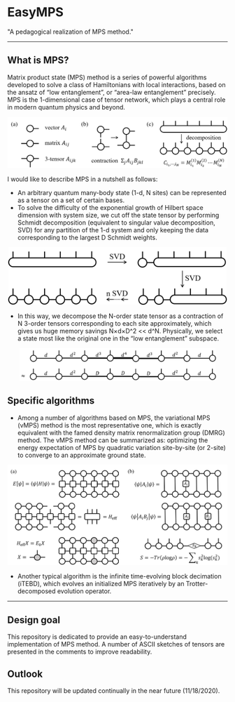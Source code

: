 # EasyMPS
"A pedagogical realization of MPS method."

---------------------------------

## What is MPS?

Matrix product state (MPS) method is a series of powerful algorithms developed to solve a class of Hamiltonians with local interactions, based on the ansatz of “low entanglement”, or “area-law entanglement” precisely. MPS is the 1-dimensional case of tensor network, which plays a central role in modern quantum physics and beyond.

<p align="center">
<img src="https://raw.githubusercontent.com/Haokai-Zhang/EasyMPS/main/image/penrose_tensor_sketch.png" alt="Penrose tensor graph representations." width="600"/>
</p>

I would like to describe MPS in a nutshell as follows:

- An arbitrary quantum many-body state (1-d, N sites) can be represented as a tensor on a set of certain bases. 
- To solve the difficulty of the exponential growth of Hilbert space dimension with system size, we cut off the state tensor by performing Schmidt decomposition (equivalent to singular value decomposition, SVD) for any partition of the 1-d system and only keeping the data corresponding to the largest D Schmidt weights.

<p align="center">
<img src="https://raw.githubusercontent.com/Haokai-Zhang/EasyMPS/main/image/mps_sketch.png" alt="Tensor decomposes to MPS." width="500"/>
</p>

- In this way, we decompose the N-order state tensor as a contraction of N 3-order tensors corresponding to each site approximately, which gives us huge memory savings N×d×D^2 << d^N. Physically, we select a state most like the original one in the “low entanglement” subspace.

<p align="center">
<img src="https://raw.githubusercontent.com/Haokai-Zhang/EasyMPS/main/image/svd_approximate.png" alt="Reduced bond dimensions." width="450"/>
</p>

## Specific algorithms

- Among a number of algorithms based on MPS, the variational MPS (vMPS) method is the most representative one, which is exactly equivalent with the famed density matrix renormalization group (DMRG) method. The vMPS method can be summarized as: optimizing the energy expectation of MPS by quadratic variation site-by-site (or 2-site) to converge to an approximate ground state.

<p align="center">
<img src="https://raw.githubusercontent.com/Haokai-Zhang/EasyMPS/main/image/vmps_sketch.png" alt="vMPS algorithm." width="600"/>
</p>

- Another typical algorithm is the infinite time-evolving block decimation (iTEBD), which evolves an initialized MPS iteratively by an Trotter-decomposed evolution operator.


---------------------------------

## Design goal

This repository is dedicated to provide an easy-to-understand implementation of MPS method. A number of ASCII sketches of tensors are presented in the comments to improve readability.

## Outlook

This repository will be updated continually in the near future (11/18/2020).
